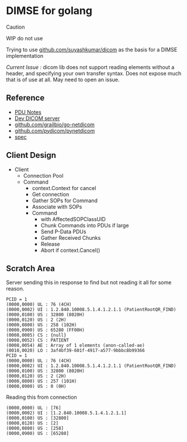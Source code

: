 # DIMSE for golang

>[!CAUTION]
> WIP do not use

Trying to use [github.com/suyashkumar/dicom](http://github.com/suyashkumar/dicom) as the basis for a DIMSE implementation

*Current Issue* : dicom lib does not support reading elements without a header, and specifying
your own transfer syntax. Does not expose much that is of use at all. May need to
open an issue.

## Reference
- [PDU Notes](./docs/pdu.md)
- [Dev DICOM server](https://dicomserver.co.uk/logs/)
- [github.com/grailbio/go-netdicom](https://github.com/grailbio/go-netdicom)
- [github.com/pydicom/pynetdicom](https://github.com/pydicom/pynetdicom/blob/main/pynetdicom/association.py)
- [spec](https://dicom.nema.org/medical/dicom/current/output/chtml/part08/PS3.8.html)

## Client Design

- Client
  - Connection Pool
  - Command
    - context.Context for cancel
    - Get connection
    - Gather SOPs for Command
    - Associate with SOPs
    - Command
      - with AffectedSOPClassUID
      - Chunk Commands into PDUs if large
      - Send P-Data PDUs
      - Gather Received Chunks
      - Release
      - Abort if context.Cancel()

## Scratch Area
Server sending this in response to find but not reading it all for some reason.
```
PCID = 1
(0000,0000) UL : 76 (4CH)
(0000,0002) UI : 1.2.840.10008.5.1.4.1.2.1.1 (PatientRootQR_FIND)
(0000,0100) US : 32800 (8020H)
(0000,0120) US : 2 (2H)
(0000,0800) US : 258 (102H)
(0000,0900) US : 65280 (FF00H)
(0008,0005) CS : {null}
(0008,0052) CS : PATIENT
(0008,0054) AE : Array of 1 elements (anon-called-ae)
(0010,0020) LO : 3af4bf39-601f-4917-a577-9bbbc8b99366
PCID = 1
(0000,0000) UL : 76 (4CH)
(0000,0002) UI : 1.2.840.10008.5.1.4.1.2.1.1 (PatientRootQR_FIND)
(0000,0100) US : 32800 (8020H)
(0000,0120) US : 2 (2H)
(0000,0800) US : 257 (101H)
(0000,0900) US : 0 (0H)
```

Reading this from connection
```
(0000,0000) UL : [76]
(0000,0002) UI : [1.2.840.10008.5.1.4.1.2.1.1]
(0000,0100) US : [32800]
(0000,0120) US : [2]
(0000,0800) US : [258]
(0000,0900) US : [65280]
```

